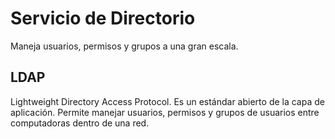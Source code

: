 # Servicio de Directorio

Maneja usuarios, permisos y grupos a una gran escala.

## LDAP

Lightweight Directory Access Protocol. Es un estándar abierto de la capa de
aplicación. Permite manejar usuarios, permisos y grupos de usuarios entre
computadoras dentro de una red.
